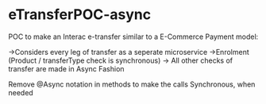 # eTransferPOC-async
POC to make an Interac e-transfer similar to a E-Commerce Payment model:

->Considers every leg of transfer as a seperate microservice
->Enrolment (Product / transferType check is synchronous)
-> All other checks of transfer are made in Async Fashion

Remove @Async notation in methods to make the calls Synchronous, when needed

